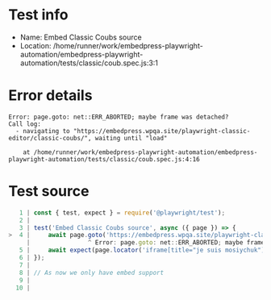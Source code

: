 # Test info

- Name: Embed Classic Coubs source
- Location: /home/runner/work/embedpress-playwright-automation/embedpress-playwright-automation/tests/classic/coub.spec.js:3:1

# Error details

```
Error: page.goto: net::ERR_ABORTED; maybe frame was detached?
Call log:
  - navigating to "https://embedpress.wpqa.site/playwright-classic-editor/classic-coubs/", waiting until "load"

    at /home/runner/work/embedpress-playwright-automation/embedpress-playwright-automation/tests/classic/coub.spec.js:4:16
```

# Test source

```ts
   1 | const { test, expect } = require('@playwright/test');
   2 |
   3 | test('Embed Classic Coubs source', async ({ page }) => {
>  4 |     await page.goto('https://embedpress.wpqa.site/playwright-classic-editor/classic-coubs/');
     |                ^ Error: page.goto: net::ERR_ABORTED; maybe frame was detached?
   5 |     await expect(page.locator('iframe[title="je suis mosiychuk"]').contentFrame().locator('.viewer__controls__container > .viewer__hand')).toBeVisible();
   6 | });
   7 |
   8 | // As now we only have embed support
   9 |
  10 |
```